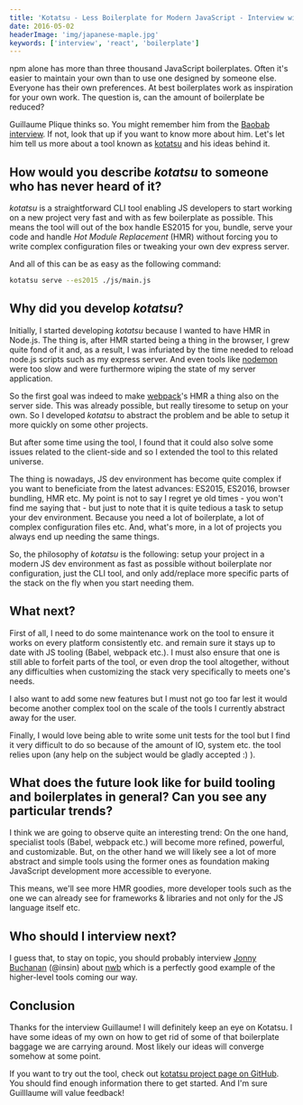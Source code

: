 ```yaml
---
title: 'Kotatsu - Less Boilerplate for Modern JavaScript - Interview with Guillaume Plique'
date: 2016-05-02
headerImage: 'img/japanese-maple.jpg'
keywords: ['interview', 'react', 'boilerplate']
---
```


npm alone has more than three thousand JavaScript boilerplates. Often it's easier to maintain your own than to use one designed by someone else. Everyone has their own preferences. At best boilerplates work as inspiration for your own work. The question is, can the amount of boilerplate be reduced?

Guillaume Plique thinks so. You might remember him from the [Baobab interview](./baobab-interview). If not, look that up if you want to know more about him. Let's let him tell us more about a tool known as [kotatsu](https://github.com/Yomguithereal/kotatsu) and his ideas behind it.

## How would you describe *kotatsu* to someone who has never heard of it?

*kotatsu* is a straightforward CLI tool enabling JS developers to start working on a new project very fast and with as few boilerplate as possible. This means the tool will out of the box handle ES2015 for you, bundle, serve your code and handle *Hot Module Replacement* (HMR) without forcing you to write complex configuration files or tweaking your own dev express server.

And all of this can be as easy as the following command:

```bash
kotatsu serve --es2015 ./js/main.js
```

## Why did you develop *kotatsu*?

Initially, I started developing *kotatsu* because I wanted to have HMR in Node.js. The thing is, after HMR started being a thing in the browser, I grew quite fond of it and, as a result, I was infuriated by the time needed to reload node.js scripts such as my express server. And even tools like [nodemon](https://github.com/remy/nodemon) were too slow and were furthermore wiping the state of my server application.

So the first goal was indeed to make [webpack](https://webpack.github.io/)'s HMR a thing also on the server side. This was already possible, but really tiresome to setup on your own. So I developed *kotatsu* to abstract the problem and be able to setup it more quickly on some other projects.

But after some time using the tool, I found that it could also solve some issues related to the client-side and so I extended the tool to this related universe.

The thing is nowadays, JS dev environment has become quite complex if you want to beneficiate from the latest advances: ES2015, ES2016, browser bundling, HMR etc. My point is not to say I regret ye old times - you won't find me saying that - but just to note that it is quite tedious a task to setup your dev environment. Because you need a lot of boilerplate, a lot of complex configuration files etc. And, what's more, in a lot of projects you always end up needing the same things.

So, the philosophy of *kotatsu* is the following: setup your project in a modern JS dev environment as fast as possible without boilerplate nor configuration, just the CLI tool, and only add/replace more specific parts of the stack on the fly when you start needing them.

## What next?

First of all, I need to do some maintenance work on the tool to ensure it works on every platform consistently etc. and remain sure it stays up to date with JS tooling (Babel, webpack etc.). I must also ensure that one is still able to forfeit parts of the tool, or even drop the tool altogether, without any difficulties when customizing the stack very specifically to meets one's needs.

I also want to add some new features but I must not go too far lest it would become another complex tool on the scale of the tools I currently abstract away for the user.

Finally, I would love being able to write some unit tests for the tool but I find it very difficult to do so because of the amount of IO, system etc. the tool relies upon (any help on the subject would be gladly accepted :) ).

## What does the future look like for build tooling and boilerplates in general? Can you see any particular trends?

I think we are going to observe quite an interesting trend: On the one hand, specialist tools (Babel, webpack etc.) will become more refined, powerful, and customizable. But, on the other hand we will likely see a lot of more abstract and simple tools using the former ones as foundation making JavaScript development more accessible to everyone.

This means, we'll see more HMR goodies, more developer tools such as the one we can already see for frameworks & libraries and not only for the JS language itself etc.

## Who should I interview next?

I guess that, to stay on topic, you should probably interview [Jonny Buchanan](https://github.com/insin) (@insin) about [nwb](https://github.com/insin/nwb) which is a perfectly good example of the higher-level tools coming our way.

## Conclusion

Thanks for the interview Guillaume! I will definitely keep an eye on Kotatsu. I have some ideas of my own on how to get rid of some of that boilerplate baggage we are carrying around. Most likely our ideas will converge somehow at some point.

If you want to try out the tool, check out [kotatsu project page on GitHub](https://github.com/Yomguithereal/kotatsu). You should find enough information there to get started. And I'm sure Guilllaume will value feedback!
